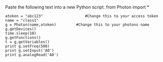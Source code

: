 Paste the following text into a new Python script.
    from Photon import *

    atoken = "abc123"                   #Change this to your access token
    name = "class1"
    g = Photon(name,atoken)         #Change this to your photons name
    g.getDevices()
    time.sleep(10)
    g.getFunctions()
    t = g.getVariables()
    print g.setFreq(500)
    print g.setInput('A0')
    print g.analogRead('A0')
